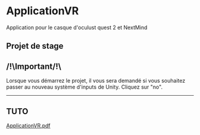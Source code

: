 # ApplicationVR
Application pour le casque d'oculust quest 2 et NextMind

Projet de stage
-------------
/!\Important/!\
------------
Lorsque vous démarrez le projet, il vous sera demandé si vous souhaitez passer au nouveau système d'inputs de Unity. Cliquez sur "no".

----------
TUTO
---------

[ApplicationVR.pdf](https://github.com/christopher313/ApplicationVR/files/7942294/ApplicationVR.pdf)
